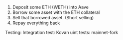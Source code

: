 1. Deposit some ETH (WETH) into Aave
2. Borrow some asset with the ETH collateral
  1. Sell that borrowed asset. (Short selling)
3. Repay everything back

Testing:
Integration test: Kovan
uint tests: mainnet-fork

